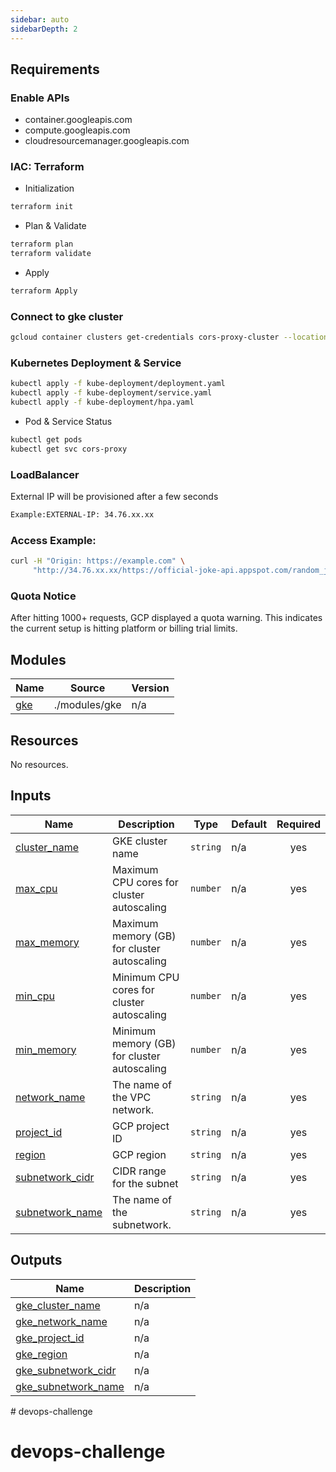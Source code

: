 ```yaml
---
sidebar: auto
sidebarDepth: 2
---
```

<!-- BEGIN_TF_DOCS -->
## Requirements

### Enable APIs
* container.googleapis.com
* compute.googleapis.com
* cloudresourcemanager.googleapis.com


### IAC: Terraform

* Initialization
```bash
terraform init
```

* Plan & Validate
```bash
terraform plan
terraform validate
```
* Apply 
```bash
terraform Apply
```

### Connect to gke cluster
```bash
gcloud container clusters get-credentials cors-proxy-cluster --location=YOUR_REGION --project=YOUR_PROJECT_ID
```

### Kubernetes Deployment & Service
```bash
kubectl apply -f kube-deployment/deployment.yaml
kubectl apply -f kube-deployment/service.yaml
kubectl apply -f kube-deployment/hpa.yaml
```
* Pod & Service Status

```bash
kubectl get pods
kubectl get svc cors-proxy
```

### LoadBalancer

External IP will be provisioned after a few seconds
```bash
Example:EXTERNAL-IP: 34.76.xx.xx
```
### Access Example:
```bash
curl -H "Origin: https://example.com" \
     "http://34.76.xx.xx/https://official-joke-api.appspot.com/random_joke"
```
### Quota Notice

After hitting 1000+ requests, GCP displayed a quota warning. This indicates the current setup is hitting platform or billing trial limits.


## Modules

| Name | Source | Version |
|------|--------|---------|
| <a name="module_gke"></a> [gke](#module\_gke) | ./modules/gke | n/a |

## Resources

No resources.

## Inputs

| Name | Description | Type | Default | Required |
|------|-------------|------|---------|:--------:|
| <a name="input_cluster_name"></a> [cluster\_name](#input\_cluster\_name) | GKE cluster name | `string` | n/a | yes |
| <a name="input_max_cpu"></a> [max\_cpu](#input\_max\_cpu) | Maximum CPU cores for cluster autoscaling | `number` | n/a | yes |
| <a name="input_max_memory"></a> [max\_memory](#input\_max\_memory) | Maximum memory (GB) for cluster autoscaling | `number` | n/a | yes |
| <a name="input_min_cpu"></a> [min\_cpu](#input\_min\_cpu) | Minimum CPU cores for cluster autoscaling | `number` | n/a | yes |
| <a name="input_min_memory"></a> [min\_memory](#input\_min\_memory) | Minimum memory (GB) for cluster autoscaling | `number` | n/a | yes |
| <a name="input_network_name"></a> [network\_name](#input\_network\_name) | The name of the VPC network. | `string` | n/a | yes |
| <a name="input_project_id"></a> [project\_id](#input\_project\_id) | GCP project ID | `string` | n/a | yes |
| <a name="input_region"></a> [region](#input\_region) | GCP region | `string` | n/a | yes |
| <a name="input_subnetwork_cidr"></a> [subnetwork\_cidr](#input\_subnetwork\_cidr) | CIDR range for the subnet | `string` | n/a | yes |
| <a name="input_subnetwork_name"></a> [subnetwork\_name](#input\_subnetwork\_name) | The name of the subnetwork. | `string` | n/a | yes |

## Outputs

| Name | Description |
|------|-------------|
| <a name="output_gke_cluster_name"></a> [gke\_cluster\_name](#output\_gke\_cluster\_name) | n/a |
| <a name="output_gke_network_name"></a> [gke\_network\_name](#output\_gke\_network\_name) | n/a |
| <a name="output_gke_project_id"></a> [gke\_project\_id](#output\_gke\_project\_id) | n/a |
| <a name="output_gke_region"></a> [gke\_region](#output\_gke\_region) | n/a |
| <a name="output_gke_subnetwork_cidr"></a> [gke\_subnetwork\_cidr](#output\_gke\_subnetwork\_cidr) | n/a |
| <a name="output_gke_subnetwork_name"></a> [gke\_subnetwork\_name](#output\_gke\_subnetwork\_name) | n/a |
<!-- END_TF_DOCS --># devops-challenge
# devops-challenge
